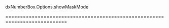 <!--id-->dxNumberBox.Options.showMaskMode<!--/id-->
<!--merge--><!--/merge-->
<!--hidden--><!--/hidden-->
===========================================================================
